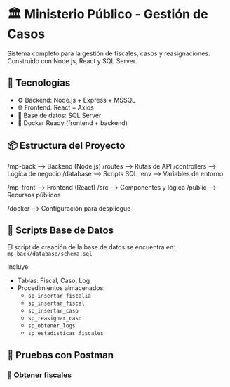 # 🏛️ Ministerio Público - Gestión de Casos

Sistema completo para la gestión de fiscales, casos y reasignaciones. Construido con Node.js, React y SQL Server.

## 🚀 Tecnologías

- ⚙️ Backend: Node.js + Express + MSSQL
- 🌐 Frontend: React + Axios
- 🐘 Base de datos: SQL Server
- 🐳 Docker Ready (frontend + backend)

## 📦 Estructura del Proyecto

/mp-back --> Backend (Node.js)
/routes --> Rutas de API
/controllers --> Lógica de negocio
/database --> Scripts SQL
.env --> Variables de entorno

/mp-front --> Frontend (React)
/src --> Componentes y lógica
/public --> Recursos públicos

/docker --> Configuración para despliegue



## 📂 Scripts Base de Datos

El script de creación de la base de datos se encuentra en:  
`mp-back/database/schema.sql`

Incluye:

- Tablas: Fiscal, Caso, Log
- Procedimientos almacenados:
  - `sp_insertar_fiscalia`
  - `sp_insertar_fiscal`
  - `sp_insertar_caso`
  - `sp_reasignar_caso`
  - `sp_obtener_logs`
  - `sp_estadisticas_fiscales`

## 🧪 Pruebas con Postman

### 🔹 Obtener fiscales


